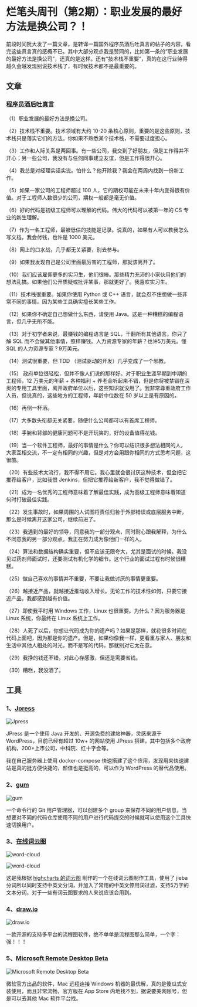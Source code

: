 # 烂笔头周刊（第2期）：职业发展的最好方法是换公司？！

前段时间阮大发了一篇文章，是转译一篇国外程序员酒后吐真言的帖子的内容，看完这些真言真的感概不已。其中大部分观点我是赞同的，比如第一条的“职业发展的最好方法是换公司”，还真的是这样。还有“技术栈不重要”，真的在这行业待得越久会越发现别说技术栈了，有时候技术都不是最重要的。

## 文章

### [程序员酒后吐真言](http://www.ruanyifeng.com/blog/2021/06/drunk-post-of-a-programmer.html)

（1）职业发展的最好方法是换公司。

（2）技术栈不重要。技术领域有大约 10-20 条核心原则，重要的是这些原则，技术栈只是落实它们的方法。你如果不熟悉某个技术栈，不需要过度担心。

（3）工作和人际关系是两回事。有一些公司，我交到了好朋友，但是工作得并不开心；另一些公司，我没有与任何同事建立友谊，但是工作得很开心。

（4）我总是对经理实话实说。怕什么？他开除我？我会在两周内找到一份新工作。

（5）如果一家公司的工程师超过 100 人，它的期权可能在未来十年内变得很有价值。对于工程师人数很少的公司，期权一般都是毫无价值。

（6）好的代码是初级工程师可以理解的代码。伟大的代码可以被第一年的 CS 专业的新生理解。

（7）作为一名工程师，最被低估的技能是记录。说真的，如果有人可以教我怎么写文档，我会付钱，也许是 1000 美元。

（8）网上的口水战，几乎都无关紧要，别去参与。

（9）如果我发现自己是公司里面最厉害的工程师，那就该离开了。

（10）我们应该雇佣更多的实习生，他们很棒。那些精力充沛的小家伙用他们的想法乱搞。如果他们公开质疑或批评某事，那就更好了。我喜欢实习生。

（11）技术栈很重要。如果你使用 Python 或 C++ 语言，就会忍不住想做一些非常不同的事情。因为某些工具确实擅长某些工作。

（12）如果你不确定自己想做什么东西，请使用 Java。这是一种糟糕的编程语言，但几乎无所不能。

（13）对于初学者来说，最赚钱的编程语言是 SQL，干翻所有其他语言。你只了解 SQL 而不会做其他事情，照样赚钱。人力资源专家的年薪？也许5万美元。懂 SQL 的人力资源专家？9万美元。

（14）测试很重要，但 TDD （测试驱动的开发）几乎变成了一个邪教。

（15） 政府单位很轻松，但并不像人们说的那样好。对于职业生涯早期到中期的工程师，12 万美元的年薪 + 各种福利 + 养老金听起来不错，但是你将被禁锢在深奥的专用工具里面，离开政府单位以后，这些知识就没用了。我非常尊重政府工作人员，但说真的，这些地方的工程师，年龄中位数在 50 岁以上是有原因的。

（16）再倒一杯酒。

（17）大多数头衔都无关紧要，随便什么公司都可以有首席工程师。

（18）手腕和背部的健康问题可不是开玩笑的，好的设备值得花钱。

（19）当一个软件工程师，最好的事情是什么？你可以结识很多想法相同的人，大家互相交流，不一定有相同的兴趣，但是对方会用跟你相同的方式思考问题，这很酷。

（20）有些技术太流行，我不得不用它。我心里就会很讨厌这种技术，但会把它推荐给客户，比如我恨 Jenkins，但把它推荐给新客户，我不觉得做错了。

（21）成为一名优秀的工程师意味着了解最佳实践，成为高级工程师意味着知道何时打破最佳实践。

（22）发生事故时，如果周围的人试图将责任归咎于外部错误或底层服务中断，那么是时候离开这家公司，继续前进了。

（23）我遇到的最好的领导，同意我的一部分观点，同时耐心跟我解释，为什么不同意我的另一部分观点。我正在努力成为像他们一样的人。

（24）算法和数据结构确实重要，但不应该无限夸大，尤其是面试的时候。我没见过药剂师面试时，还要测试有机化学的细节。这个行业的面试过程有时候很糟糕。

（25）做自己喜欢的事情并不重要，不要让我做讨厌的事情更重要。

（26）越接近产品，就越接近推动收入增长。无论工作的技术性如何，只要它接近产品，我都感到越有价值。

（27）即使我平时用 Windows 工作，Linux 也很重要。为什么？因为服务器是 Linux 系统，你最终在 Linux 系统上工作。

（28）人死了以后，你想让代码成为你的遗产吗？如果是那样，就花很多时间在代码上面吧，因为那是你的遗产。但是，如果你像我一样，更看重与家人、朋友和生活中其他人相处的时光，而不是写的代码，那就别对它太在意。

（29）我挣的钱还不错，对此心存感激，但还是需要省钱。

（30）糟糕，我没酒了。

## 工具

### 1、[Jpress](http://doc.jpress.io/manual/article.html "Jpress")

![Jpress](https://tendcode.com/cdn/20210704/screenshot.28607bcc.png)

JPress 是一个使用 Java 开发的、开源免费的建站神器，灵感来源于 WordPress，目前已经有超过 10w+ 的网站使用 JPress 搭建，其中包括多个政府机构，200+上市公司，中科院、红十字会等。

我在自己服务器上使用 docker-compose 快速搭建了这个应用，发现用来快速建站是真的挺方便快捷的，颜值也是挺高的，可以作为 WordPress 的替代品使用。

### 2、[gum](https://github.com/gauseen/gum "gum")

![gum](https://tendcode.com/cdn/20210704/Snipaste_2021-07-04_00-38-02.png)

一个命令行的 Git 用户管理器，可以创建多个 group 来保存不同的用户信息，当想要对不同的代码仓库使用不同的用户进行代码提交的时候就可以使用这个工具快速切换用户。

### 3、[在线词云图](https://tendcode.com/tool/word-cloud/)

![word-cloud](https://tendcode.com/cdn/20210704/chart-word.png)

![word-cloud](https://tendcode.com/cdn/20210704/chart2.png)

这是我根据 [highcharts 的词云图](https://www.highcharts.com.cn/demo/highcharts/wordcloud "词云图") 制作的一个在线词云图制作工具，使用了 jieba 分词所以同时支持中英文分词，并加入了常用的中英文停用词过滤，支持5万字的文本分词，对于一些有词云图要求的人来说应该会用到。

### 4、[draw.io](https://www.diagrams.net/)

![draw.io](https://tendcode.com/cdn/20210704/Snipaste_2021-07-04_01-01-38.png)

一款开源的支持多平台的流程图软件，绝不单单是流程图那么简单，一个字：强！！！

### 5、[Microsoft Remote Desktop Beta](https://zhuanlan.zhihu.com/p/163525491)

![Microsoft Remote Desktop Beta](https://tendcode.com/cdn/20210704/Snipaste_2021-07-04_01-13-01.png)

微软官方出品的软件，Mac 远程连接 Windows 机器的最优解，真的是傻瓜式安装使用，而且非常流畅，官方版在 App Store 内地找不到，据说要美网账号，但是可以去其他 Mac 软件平台找。